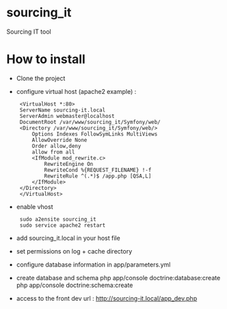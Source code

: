 sourcing_it
===========

Sourcing IT tool

How to install
==============

 * Clone the project
 
 * configure virtual host (apache2 example) : 
 
        <VirtualHost *:80>
        ServerName sourcing-it.local
        ServerAdmin webmaster@localhost
        DocumentRoot /var/www/sourcing_it/Symfony/web/
        <Directory /var/www/sourcing_it/Symfony/web/>
            Options Indexes FollowSymLinks MultiViews
            AllowOverride None
            Order allow,deny
            allow from all
            <IfModule mod_rewrite.c>
                RewriteEngine On
                RewriteCond %{REQUEST_FILENAME} !-f
                RewriteRule ^(.*)$ /app.php [QSA,L]
            </IfModule>
        </Directory>
        </VirtualHost>


 * enable vhost
 
        sudo a2ensite sourcing_it
        sudo service apache2 restart
 
  * add sourcing_it.local in your host file
  
  * set permissions on log + cache directory 
  
  * configure database information in app/parameters.yml
  
  * create database and schema
        php app/console doctrine:database:create
        php app/console doctrine:schema:create
  
  * access to the front dev url : http://sourcing-it.local/app_dev.php
  